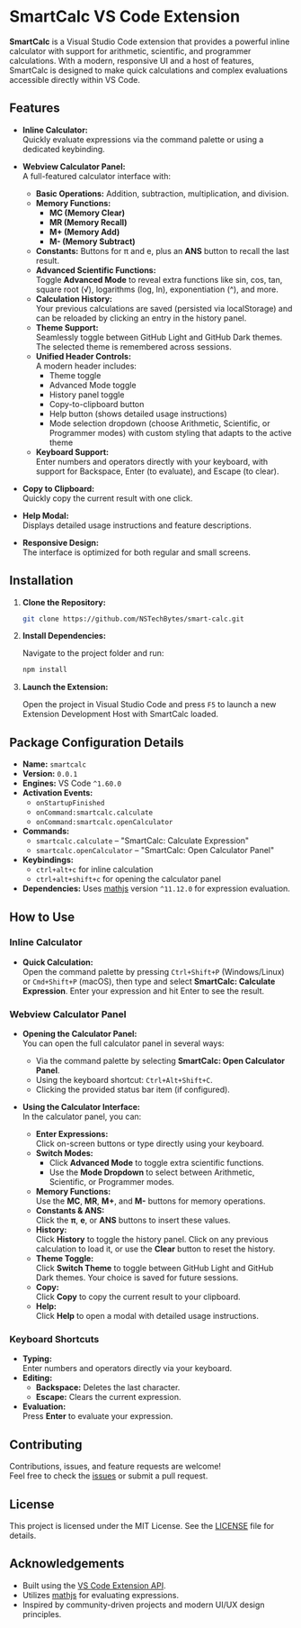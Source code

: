 # SmartCalc VS Code Extension

**SmartCalc** is a Visual Studio Code extension that provides a powerful inline calculator with support for arithmetic, scientific, and programmer calculations. With a modern, responsive UI and a host of features, SmartCalc is designed to make quick calculations and complex evaluations accessible directly within VS Code.

## Features

- **Inline Calculator:**  
  Quickly evaluate expressions via the command palette or using a dedicated keybinding.

- **Webview Calculator Panel:**  
  A full-featured calculator interface with:
  - **Basic Operations:** Addition, subtraction, multiplication, and division.
  - **Memory Functions:** 
    - **MC (Memory Clear)**
    - **MR (Memory Recall)**
    - **M+ (Memory Add)**
    - **M- (Memory Subtract)**
  - **Constants:** Buttons for π and e, plus an **ANS** button to recall the last result.
  - **Advanced Scientific Functions:**  
    Toggle **Advanced Mode** to reveal extra functions like sin, cos, tan, square root (√), logarithms (log, ln), exponentiation (^), and more.
  - **Calculation History:**  
    Your previous calculations are saved (persisted via localStorage) and can be reloaded by clicking an entry in the history panel.
  - **Theme Support:**  
    Seamlessly toggle between GitHub Light and GitHub Dark themes. The selected theme is remembered across sessions.
  - **Unified Header Controls:**  
    A modern header includes:
    - Theme toggle
    - Advanced Mode toggle
    - History panel toggle
    - Copy-to-clipboard button
    - Help button (shows detailed usage instructions)
    - Mode selection dropdown (choose Arithmetic, Scientific, or Programmer modes) with custom styling that adapts to the active theme
  - **Keyboard Support:**  
    Enter numbers and operators directly with your keyboard, with support for Backspace, Enter (to evaluate), and Escape (to clear).

- **Copy to Clipboard:**  
  Quickly copy the current result with one click.

- **Help Modal:**  
  Displays detailed usage instructions and feature descriptions.

- **Responsive Design:**  
  The interface is optimized for both regular and small screens.

## Installation

1. **Clone the Repository:**

   ```bash
   git clone https://github.com/NSTechBytes/smart-calc.git
   ```

2. **Install Dependencies:**

   Navigate to the project folder and run:
   
   ```bash
   npm install
   ```

3. **Launch the Extension:**

   Open the project in Visual Studio Code and press `F5` to launch a new Extension Development Host with SmartCalc loaded.

## Package Configuration Details

- **Name:** `smartcalc`
- **Version:** `0.0.1`
- **Engines:** VS Code `^1.60.0`
- **Activation Events:**
  - `onStartupFinished`
  - `onCommand:smartcalc.calculate`
  - `onCommand:smartcalc.openCalculator`
- **Commands:**
  - `smartcalc.calculate` – "SmartCalc: Calculate Expression"
  - `smartcalc.openCalculator` – "SmartCalc: Open Calculator Panel"
- **Keybindings:**
  - `ctrl+alt+c` for inline calculation
  - `ctrl+alt+shift+c` for opening the calculator panel
- **Dependencies:** Uses [mathjs](https://mathjs.org/) version `^11.12.0` for expression evaluation.

## How to Use

### Inline Calculator

- **Quick Calculation:**  
  Open the command palette by pressing `Ctrl+Shift+P` (Windows/Linux) or `Cmd+Shift+P` (macOS), then type and select **SmartCalc: Calculate Expression**. Enter your expression and hit Enter to see the result.

### Webview Calculator Panel

- **Opening the Calculator Panel:**  
  You can open the full calculator panel in several ways:
  - Via the command palette by selecting **SmartCalc: Open Calculator Panel**.
  - Using the keyboard shortcut: `Ctrl+Alt+Shift+C`.
  - Clicking the provided status bar item (if configured).

- **Using the Calculator Interface:**  
  In the calculator panel, you can:
  - **Enter Expressions:**  
    Click on-screen buttons or type directly using your keyboard.
  - **Switch Modes:**  
    - Click **Advanced Mode** to toggle extra scientific functions.
    - Use the **Mode Dropdown** to select between Arithmetic, Scientific, or Programmer modes.
  - **Memory Functions:**  
    Use the **MC**, **MR**, **M+**, and **M-** buttons for memory operations.
  - **Constants & ANS:**  
    Click the **π**, **e**, or **ANS** buttons to insert these values.
  - **History:**  
    Click **History** to toggle the history panel. Click on any previous calculation to load it, or use the **Clear** button to reset the history.
  - **Theme Toggle:**  
    Click **Switch Theme** to toggle between GitHub Light and GitHub Dark themes. Your choice is saved for future sessions.
  - **Copy:**  
    Click **Copy** to copy the current result to your clipboard.
  - **Help:**  
    Click **Help** to open a modal with detailed usage instructions.

### Keyboard Shortcuts

- **Typing:**  
  Enter numbers and operators directly via your keyboard.
- **Editing:**  
  - **Backspace:** Deletes the last character.
  - **Escape:** Clears the current expression.
- **Evaluation:**  
  Press **Enter** to evaluate your expression.

## Contributing

Contributions, issues, and feature requests are welcome!  
Feel free to check the [issues](https://github.com/NSTechBytes/smart-calc/issues) or submit a pull request.

## License

This project is licensed under the MIT License. See the [LICENSE](LICENSE) file for details.

## Acknowledgements

- Built using the [VS Code Extension API](https://code.visualstudio.com/api).
- Utilizes [mathjs](https://mathjs.org/) for evaluating expressions.
- Inspired by community-driven projects and modern UI/UX design principles.

